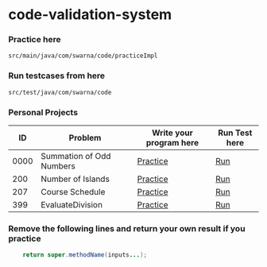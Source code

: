 # code-validation-system

### Practice here
`src/main/java/com/swarna/code/practiceImpl`

### Run testcases from here
`src/test/java/com/swarna/code`

### Personal Projects
| ID   | Problem                    | Write your program here                                                                    | Run Test here                                                        |
|------|----------------------------|--------------------------------------------------------------------------------------------|----------------------------------------------------------------------|
| 0000 | Summation of Odd Numbers   | [Practice](src/main/java/com/swarna/code/practiceImpl/PracticeSummationOfOdd.java)         | [Run](src/test/java/com/swarna/code/SummationOfOddTest.java)         |
| 200  | Number of Islands          | [Practice](src/main/java/com/swarna/code/practiceImpl/_200NumberOfIslandsPractice.java)    | [Run](src/test/java/com/swarna/code/_200NumberOfIslandsTest.java)    | 
| 207  | Course Schedule            | [Practice](src/main/java/com/swarna/code/practiceImpl/_207CourseSchedulePractice.java)     | [Run](src/test/java/com/swarna/code/_207CourseScheduleTest.java)     | 
| 399  | EvaluateDivision           | [Practice](src/main/java/com/swarna/code/practiceImpl/_399EvaluateDivisionPractice.java)   | [Run](src/test/java/com/swarna/code/_399EvaluateDivisionTest.java)   | 


### Remove the following lines and return your own result if you practice
```java
    return super.methodName(inputs...);
```
